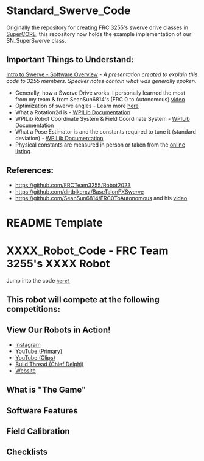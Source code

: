 # Standard_Swerve_Code
Originally the repository for creating FRC 3255's swerve drive classes in [SuperCORE](https://github.com/FRCTeam3255/SuperCORE), this repository now holds the example implementation of our SN_SuperSwerve class.

## Important Things to Understand:
[Intro to Swerve - Software Overview](https://docs.google.com/presentation/d/1TPgX1LmMHTN7iIq1K4172TEAYrTftHnFnPqoAa06ExA/edit?usp=sharing) - *A presentation created to explain this code to 3255 members. Speaker notes contain what was generally spoken.*
- Generally, how a Swerve Drive works. I personally learned the most from my team & from SeanSun6814's (FRC 0 to Autonomous) [video](https://www.youtube.com/watch?v=0Xi9yb1IMyA)
- Optimization of swerve angles - Learn more [here](https://youtu.be/0Xi9yb1IMyA?t=226)
- What a Rotation2d is - [WPILib Documentation](https://docs.wpilib.org/en/stable/docs/software/advanced-controls/geometry/pose.html#rotation)
- WPILib Robot Coordinate System & Field Coordinate System - [WPILib Documentation](https://docs.wpilib.org/en/stable/docs/software/advanced-controls/geometry/coordinate-systems.html#robot-coordinate-system)
- What a Pose Estimator is and the constants required to tune it (standard deviation) - [WPILib Documentation](https://docs.wpilib.org/en/stable/docs/software/advanced-controls/state-space/state-space-pose-estimators.html#pose-estimators)
- Physical constants are measured in person or taken from the [online listing](https://www.swervedrivespecialties.com/products/mk4i-swerve-module). 

## References:
- https://github.com/FRCTeam3255/Robot2023
- https://github.com/dirtbikerxz/BaseTalonFXSwerve
- https://github.com/SeanSun6814/FRC0ToAutonomous and his [video](https://www.youtube.com/watch?v=0Xi9yb1IMyA)

# README Template

# XXXX_Robot_Code - FRC Team 3255's XXXX Robot
Jump into the code [`here!`](src/main/java/frc/robot)

## This robot will compete at the following competitions: 

## View Our Robots in Action!
- [Instagram](https://www.instagram.com/frcteam3255/) 
- [YouTube (Primary)](https://www.youtube.com/@FRC3255)
- [YouTube (Clips)](https://www.youtube.com/@FRC3255Clips)
- [Build Thread (Chief Delphi)]()
- [Website](https://supernurds.com)

## What is "The Game"

## Software Features

## Field Calibration

## Checklists